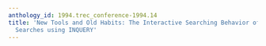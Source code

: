 ```yaml
---
anthology_id: 1994.trec_conference-1994.14
title: 'New Tools and Old Habits: The Interactive Searching Behavior of Expert Online
  Searches using INQUERY'
---
```

